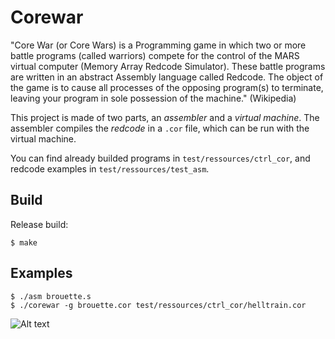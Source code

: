 # Corewar
"Core War (or Core Wars) is a Programming game in which two or more battle programs (called warriors) compete for the control of the MARS virtual computer (Memory Array Redcode Simulator). These battle programs are written in an abstract Assembly language called Redcode. The object of the game is to cause all processes of the opposing program(s) to terminate, leaving your program in sole possession of the machine." (Wikipedia)

This project is made of two parts, an *assembler* and a *virtual machine*.
The assembler compiles the _redcode_ in a ``.cor`` file, which can be run with the virtual machine.

You can find already builded programs in `test/ressources/ctrl_cor`, and redcode examples in `test/ressources/test_asm`.

## Build
Release build:
```
$ make
```

## Examples
```
$ ./asm brouette.s
$ ./corewar -g brouette.cor test/ressources/ctrl_cor/helltrain.cor
```


![Alt text](https://media.giphy.com/media/oHxsaLVY5COfNPuMRc/giphy.gif "Corewar")

